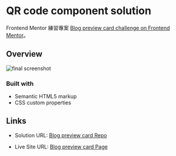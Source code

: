 # QR code component solution

Frontend Mentor 練習專案
[Blog preview card challenge on Frontend Mentor]()。

## Overview

![final screenshot](/active-states.png)

### Built with

- Semantic HTML5 markup
- CSS custom properties

## Links

- Solution URL: [Blog preview card Repo](https://github.com/Ana000701/blog-preview-card.git)

- Live Site URL: [Blog preview card Page](https://ana000701.github.io/blog-preview-card/)
